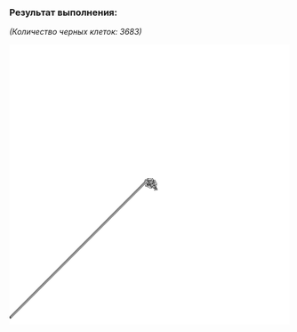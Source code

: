 ### Результат выполнения:

*(Количество черных клеток: 3683)*

![alt text](https://github.com/DorLex/langton-ant/blob/main/langton_ant.png?raw=true)

